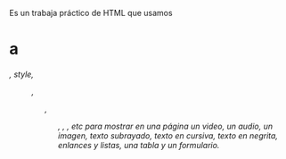 Es un trabaja práctico de HTML que usamos <h1> a <h6>, style, <dir>, <ol>, <ul>, <thead>, <tbody>, etc
para mostrar en una página un video, un audio, un imagen, texto subrayado, texto en cursiva,
texto en negrita, enlances y listas, una tabla y un formulario.
